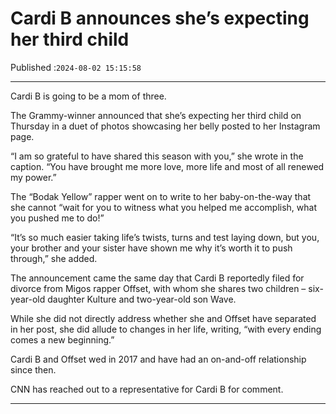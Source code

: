 # Cardi B announces she’s expecting her third child

Published :`2024-08-02 15:15:58`

---

Cardi B is going to be a mom of three.

The Grammy-winner announced that she’s expecting her third child on Thursday in a duet of photos showcasing her belly posted to her Instagram page.

“I am so grateful to have shared this season with you,” she wrote in the caption. “You have brought me more love, more life and most of all renewed my power.”

The “Bodak Yellow” rapper went on to write to her baby-on-the-way that she cannot “wait for you to witness what you helped me accomplish, what you pushed me to do!”

“It’s so much easier taking life’s twists, turns and test laying down, but you, your brother and your sister have shown me why it’s worth it to push through,” she added.

The announcement came the same day that Cardi B reportedly filed for divorce from Migos rapper Offset, with whom she shares two children – six-year-old daughter Kulture and two-year-old son Wave.

While she did not directly address whether she and Offset have separated in her post, she did allude to changes in her life, writing, “with every ending comes a new beginning.”

Cardi B and Offset wed in 2017 and have had an on-and-off relationship since then.

CNN has reached out to a representative for Cardi B for comment.

---

